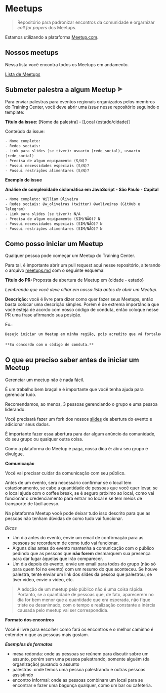 # Meetups

> Repositório para padronizar encontros da comunidade e orgarnizar _call for papers_ dos Meetups.

Estamos utilizando a plataforma [Meetup.com](https://www.meetup.com).

## Nossos meetups

Nessa lista você encontra todos os Meetups em andamento.

[Lista de Meetups](meetups.md)

## Submeter palestra a algum Meetup <img src="https://github.com/training-center/call-4-papers/blob/master/img/send-button.png?raw=true" width="20px" alt="enviar">

Para enviar palestras para eventos regionais organizados pelos membros do Training Center, você deve abrir uma _issue_ nesse repositório seguindo o template:

**Título da issue:** [Nome da palestra] - [Local (estado/cidade)]

Conteúdo da issue:

```
- Nome completo: 
- Redes sociais: 
- Link para slides (se tiver): usuario (rede_social), usuario (rede_social)
- Precisa de algum equipamento (S/N)?
- Possui necessidades especiais (S/N)?
- Possui restrições alimentares (S/N)?
```

**Exemplo de issue**

**Análise de complexidade ciclomática em JavaScript - São Paulo - Capital**

```
- Nome completo: William Oliveira
- Redes sociais: @w_oliveiras (twitter) @woliveiras (GitHub e Telegram)
- Link para slides (se tiver): N/A
- Precisa de algum equipamento (SIM/NÃO)? N
- Possui necessidades especiais (SIM/NÃO)? N
- Possui restrições alimentares (SIM/NÃO)? N
```

## Como posso iniciar um Meetup

Qualquer pessoa pode começar um Meetup do Training Center.

Para tal, é importante abrir um pull request aqui nesse repositório, alterando o arquivo [meetups.md](meetups.md) com o seguinte esquema:

**Título do PR:** Proposta de abertura de Meetup em {cidade - estado}

*Lembrando que você deve olhar em nossa lista antes de abrir um Meetup.*

**Descrição:** você é livre para dizer como quer fazer seus Meetups, então basta colocar uma descrição simples. Porém é de extrema importância que você esteja de acordo com nosso código de conduta,  então coloque nesse PR uma frase afirmando sua posição.

Ex.: 

```markdown
Desejo iniciar um Meetup em minha região, pois acredito que vá fortalecer os laços entre devs daqui.

**Eu concordo com o código de conduta.**
```

## O que eu preciso saber antes de iniciar um Meetup

Gerenciar um meetup não é nada fácil. 

É um trabalho bem braçal e é importante que você tenha ajuda para gerenciar tudo.

Recomendamos, ao menos, 3 pessoas gerenciando o grupo e uma pessoa liderando.

Você precisará fazer um fork dos nossos [slides](https://docs.google.com/presentation/d/1Dae5oSIYF2S6wiqNXwjQNxipEE0oJPfoZZM2gSEkbdM/edit?usp=sharing) de abertura do evento e adicionar seus dados.

É importante fazer essa abertura para dar algum anúncio da comunidade, do seu grupo ou qualquer outra coisa.

Como a plataforma do Meetup é paga, nossa dica é: abra seu grupo e divulgue.


**Comunicação**

Você vai precisar cuidar da comunicação com seu público.

Antes de um evento, será necessário confirmar se o local tem estacionamento, se cabe a quantidade de pessoas que você quer levar, se o local  ajuda com o coffee break, se é seguro próximo ao local, como vai funcionar o credenciamento para entrar no local e se tem meios de transporte de fácil acesso.

Na plataforma Meetup você pode deixar tudo isso descrito para que as pessoas não tenham dúvidas de como tudo vai funcionar.

*Dicas*

- Um dia antes do evento, envie um email de confirmação para as pessoas se recordarem de como tudo vai funcionar.
- Alguns dias antes do evento mantenha a comunicação com o público pedindo que as pessoas que **não forem** desmarquem sua presença para dar lugar àquelas que irão comparecer.
- Um dia depois do evento, envie um email para todos do grupo (não só para quem foi no evento) com um resumo do que aconteceu. Se houve palestra, tente enviar um link dos slides da pessoa que palestrou, se tiver vídeo, envie o vídeo, etc.

> A adoção de um meetup pelo público não é uma coisa rápida. Portanto, se a quantidade de pessoas que, de fato, aparecerem no dia for bem menor que a quantidade que era esperada, não fique triste ou desanimado, com o tempo e realização constante a inércia causada pelo meetup vai ser correspondida.

**Formato dos encontros**

Você é livre para escolher como fará os encontros e o melhor caminho é entender o que as pessoas mais gostam.


***Exemplos de formatos***

- mesa redonda: onde as pessoas se reúnem para discutir sobre um assunto, porém sem uma pessoa palestrando, somente alguém (da organização) puxando o assunto
- palestras: onde temos uma pessoa palestrando e outras pessoas assistindo
- encontro informal: onde as pessoas combinam um local para se encontrar e fazer uma bagunça qualquer, como um bar ou cafeteria.
